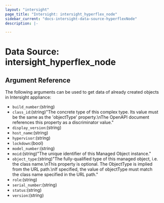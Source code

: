 ```yaml
---
layout: "intersight"
page_title: "Intersight: intersight_hyperflex_node"
sidebar_current: "docs-intersight-data-source-hyperflexNode"
description: |-

---
```


# Data Source: intersight_hyperflex_node

## Argument Reference
The following arguments can be used to get data of already created objects in Intersight appliance:
* `build_number`:(string)
* `class_id`:(string)"The concrete type of this complex type. Its value must be the same as the 'objectType' property.\nThe OpenAPI document references this property as a discriminator value."
* `display_version`:(string)
* `host_name`:(string)
* `hypervisor`:(string)
* `lockdown`:(bool)
* `model_number`:(string)
* `moid`:(string)"The unique identifier of this Managed Object instance."
* `object_type`:(string)"The fully-qualified type of this managed object, i.e. the class name.\nThis property is optional. The ObjectType is implied from the URL path.\nIf specified, the value of objectType must match the class name specified in the URL path."
* `role`:(string)
* `serial_number`:(string)
* `status`:(string)
* `version`:(string)

